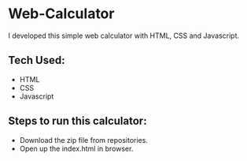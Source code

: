 # Web-Calculator
I developed this simple web calculator with HTML, CSS and Javascript.

## Tech Used: 
- HTML
- CSS
- Javascript

## Steps to run this calculator:
- Download the zip file from repositories.
- Open up the index.html in browser.



